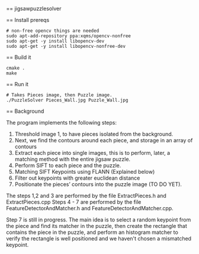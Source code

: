 == jigsawpuzzlesolver

== Install prereqs

    # non-free opencv things are needed
    sudo apt-add-repository ppa:xqms/opencv-nonfree
    sudo apt-get -y install libopencv-dev
    sudo apt-get -y install libopencv-nonfree-dev

== Build it

    cmake .
    make

== Run it

    # Takes Pieces image, then Puzzle image.
    ./PuzzleSolver Pieces_Wall.jpg Puzzle_Wall.jpg

== Background

The program implements the following steps:

1.  Threshold image 1, to have pieces isolated from the background.
2.  Next, we find the contours around each piece, and storage in an array of contours
3.  Extract each piece into single images, this is to perform, later, a matching method with the entire jigsaw puzzle.
4.  Perform SIFT to each piece and the puzzle.
5.  Matching SIFT Keypoints using FLANN (Explained below)
6.  Filter out keypoints with greater euclidean distance
7.  Positionate the pieces’ contours into the puzzle image (TO DO YET).

The steps 1,2 and 3 are performed by the file ExtractPieces.h and ExtractPieces.cpp Steps 4 - 7 are performed by the file FeatureDetectorAndMatcher.h and FeatureDetectorAndMatcher.cpp.

Step 7 is still in progress. The main idea is to select a random keypoint from the piece and find its matcher in the puzzle, then create the rectangle that contains the piece in the puzzle, and perform an histogram matcher to verify the rectangle is well positioned and we haven't chosen a mismatched keypoint.

